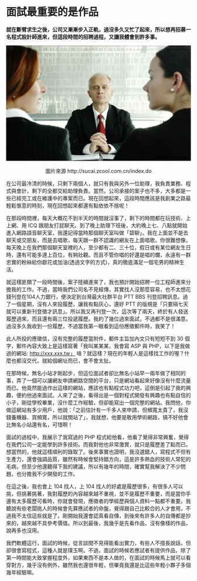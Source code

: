 # 面試最重要的是作品

**就在斷臂求生之後，公司又漸漸步入正軌，過沒多久又忙了起來，所以想再招募一名程式設計師進來，但這段時間的招聘過程，又讓我體會到許多事。**

<p align="center"><img src="images/307B29EB-351C-DCF1-C2EE-2BDB9D27BF9A.jpg@700w_0e_1l.jpg"/></p>
<p align="center">圖片來源 http://sucai.zcool.com.cn/index.do

在公司最冷清的時候，只剩下兩個人，就只有我與另外一位助理，我負責業務、程式與會計，剩下的全都交給助理負責。當然，公司承接的案子也不多，大多都是一些已經完工或在維護中的專案而已。現在回想起來，這段時間應該是我創業之路最輕鬆愜意的時刻，現在回想起來都還有點依依不捨呢！

在那段時間裡，每天大概花不到半天的時間就沒事了，剩下的時間都在玩技術、上上網、用 ICQ 跟朋友打屁聊天。到了晚上助理下班後，大約晚上七、八點就開始進入網路語音聊天室，我還記得當時那個聊天室叫做「碧聊」。我在上面並不是去聊天或交朋友，而是去唱歌，每天跟一群不認識的網友在上面唱歌。你很難想像，每天晚上在我們那個聊天室裡的人，至少都有二、三十位，假日或有某位網友生日時，還有可能多達上百位，有夠壯觀。而且不管你唱的好還是唱的爛，永遠有一群忠實的粉絲給你獻花或加油(透過文字的方式)，真的徹底滿足一個宅男的精神生活。

就這樣匪類了一段時間後，案子陸續進來了，我也預計開始招聘一位工程師進來分擔我的工作。不過，當時我們公司名不見經傳，其實找人沒那麼容易，也不太想花錢刊登在104人力銀行，便決定到台灣最大社群平台 PTT BBS 刊登招聘訊息。過了一個星期，沒有人來投履歷，讓我有點灰心，還好 PTT 的版規是「只要隔七天就可以重新刊登徵才訊息」。所以我又再刊登一次，這次等了兩天，終於有人發送履歷過來，而且還有兩三位投遞履歷。我約了幾位過來面試，不過都不是很滿意。過沒多久我收到一份履歷，不過當我第一眼看到這份應徵郵件時，我笑了！

此人所投的應徵信，沒有完整的履歷當附件，郵件主旨加內文只有短短不到 30 個字，郵件內容大致上是這樣寫著「我叫某某某，我會寫 ASP 與 PHP，以下是我做過的網站: http://xxx.xxx.tw」 啥？就這樣？現在的年輕人是這樣找工作的喔？什麼也都沒交代，就給個網址而已，會不會太扯。

在那時候，無名小站才剛起步，但這位面試者卻比無名小站早一兩年做了相同的事，弄了一個可以讓網友申請網路空間的平台，只是網站看起來好像沒有什麼流量而已。他竟然能過作出這樣的網站，應該也有點程式功力吧，這倒是引起了我的興趣，便約他過來面試。人來了之後，看得出是一個對程式開發有興趣也有點自信的小子，剛從學校畢業，沒什麼工作經驗，但卻能寫出一個完整的網站。我問他，你做這網站有多少用戶，他說：「之前估計有一千多人來申請，但頻寬太貴了，我沒錢養機器、買頻寬，所以就關站了」，我就想，他要是敢用學術網路，搞不好他會比無名小站還有名，可惜啊！

面試的過程中，我展示了我寫過的 PHP 程式給他看，他看了覺得非常興奮，覺得在我們公司一定能學到許多技術。而我對他也非常激賞，就只是履歷差了點而已。想當然的，他就這樣順利的錄取了。後來事實也證明，我沒選錯人，寫程式不但有生產力，還會強調品質，雖然有時候會堅持錯方向，這是許多熱血的技術人常犯的毛病，但至少他還聽得下我的建議，所以有幾年的時間，確實幫我解決了不少問題，也分擔我不少開發的工作。

在這之後，我也會上 104 找人，上 104 找人的好處是履歷很多，有很多人可以挑，但挑著挑著，我對履歷的內容越來越不重視，並不是履歷不重要，而是當你手邊有太多履歷可看時，你就會發現，應徵者的學經歷與個人資料一點都不重要。我聽說有些老闆挑人的時候會先算應試者的命盤，覺得跟自己比較合的人才會用，不過我不太信這些就是了。剛開始我還會認真看自傳，到後來有許多人的自傳都是抄來的，越來越不具參考價值。所以到最後，我幾乎是先看作品，沒有像樣的作品，說再多也沒用。

我們軟體這行，面試的時候，從言談間不見得能看出實力，有些人不擅長說話，但卻很會寫程式，這種人就是璞玉啊。不過，面試的時候若應試者有提供作品，除了第一時間能大致掌握程度外，如果東西不是本人做的，在面試的時候馬上就可以看穿對方，幾乎沒有例外，雖然我也還很年輕，但畢竟我還是比這些年輕小夥子多個幾年經驗嘛。